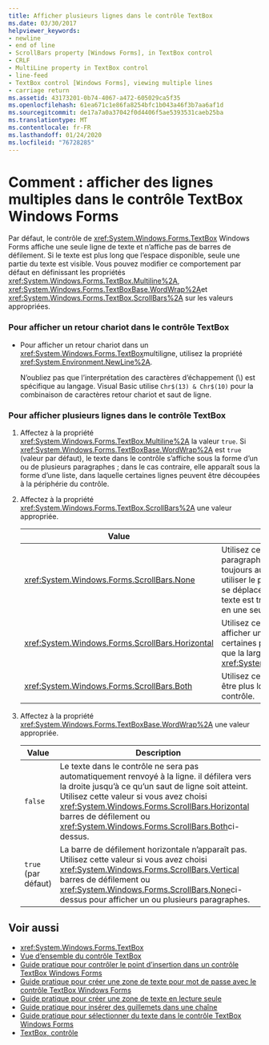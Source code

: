 ```yaml
---
title: Afficher plusieurs lignes dans le contrôle TextBox
ms.date: 03/30/2017
helpviewer_keywords:
- newline
- end of line
- ScrollBars property [Windows Forms], in TextBox control
- CRLF
- MultiLine property in TextBox control
- line-feed
- TextBox control [Windows Forms], viewing multiple lines
- carriage return
ms.assetid: 43173201-0b74-4067-a472-605029ca5f35
ms.openlocfilehash: 61ea671c1e86fa8254bfc1b043a46f3b7aa6af1d
ms.sourcegitcommit: de17a7a0a37042f0d4406f5ae5393531caeb25ba
ms.translationtype: MT
ms.contentlocale: fr-FR
ms.lasthandoff: 01/24/2020
ms.locfileid: "76728285"
---
```

# <a name="how-to-view-multiple-lines-in-the-windows-forms-textbox-control"></a>Comment : afficher des lignes multiples dans le contrôle TextBox Windows Forms
Par défaut, le contrôle de <xref:System.Windows.Forms.TextBox> Windows Forms affiche une seule ligne de texte et n’affiche pas de barres de défilement. Si le texte est plus long que l’espace disponible, seule une partie du texte est visible. Vous pouvez modifier ce comportement par défaut en définissant les propriétés <xref:System.Windows.Forms.TextBox.Multiline%2A>, <xref:System.Windows.Forms.TextBoxBase.WordWrap%2A>et <xref:System.Windows.Forms.TextBox.ScrollBars%2A> sur les valeurs appropriées.  
  
### <a name="to-display-a-carriage-return-in-the-textbox-control"></a>Pour afficher un retour chariot dans le contrôle TextBox  
  
- Pour afficher un retour chariot dans un <xref:System.Windows.Forms.TextBox>multiligne, utilisez la propriété <xref:System.Environment.NewLine%2A>.  
  
     N’oubliez pas que l’interprétation des caractères d’échappement (\\) est spécifique au langage. Visual Basic utilise `Chr$(13) & Chr$(10)` pour la combinaison de caractères retour chariot et saut de ligne.  
  
### <a name="to-view-multiple-lines-in-the-textbox-control"></a>Pour afficher plusieurs lignes dans le contrôle TextBox  
  
1. Affectez à la propriété <xref:System.Windows.Forms.TextBox.Multiline%2A> la valeur `true`. Si <xref:System.Windows.Forms.TextBoxBase.WordWrap%2A> est `true` (valeur par défaut), le texte dans le contrôle s’affiche sous la forme d’un ou de plusieurs paragraphes ; dans le cas contraire, elle apparaît sous la forme d’une liste, dans laquelle certaines lignes peuvent être découpées à la périphérie du contrôle.  
  
2. Affectez à la propriété <xref:System.Windows.Forms.TextBox.ScrollBars%2A> une valeur appropriée.  
  
    |Value|Description|  
    |-----------|-----------------|  
    |<xref:System.Windows.Forms.ScrollBars.None>|Utilisez cette valeur si le texte est un paragraphe qui correspond presque toujours au contrôle. L’utilisateur peut utiliser le pointeur de la souris pour se déplacer dans le contrôle si le texte est trop long pour être affiché en une seule fois.|  
    |<xref:System.Windows.Forms.ScrollBars.Horizontal>|Utilisez cette valeur si vous souhaitez afficher une liste de lignes, dont certaines peuvent être plus longues que la largeur du contrôle <xref:System.Windows.Forms.TextBox>.|  
    |<xref:System.Windows.Forms.ScrollBars.Both>|Utilisez cette valeur si la liste peut être plus longue que la hauteur du contrôle.|  
  
3. Affectez à la propriété <xref:System.Windows.Forms.TextBoxBase.WordWrap%2A> une valeur appropriée.  
  
    |Value|Description|  
    |-----------|-----------------|  
    |`false`|Le texte dans le contrôle ne sera pas automatiquement renvoyé à la ligne. il défilera vers la droite jusqu’à ce qu’un saut de ligne soit atteint. Utilisez cette valeur si vous avez choisi <xref:System.Windows.Forms.ScrollBars.Horizontal> barres de défilement ou <xref:System.Windows.Forms.ScrollBars.Both>ci-dessus.|  
    |`true` (par défaut)|La barre de défilement horizontale n’apparaît pas. Utilisez cette valeur si vous avez choisi <xref:System.Windows.Forms.ScrollBars.Vertical> barres de défilement ou <xref:System.Windows.Forms.ScrollBars.None>ci-dessus pour afficher un ou plusieurs paragraphes.|  
  
## <a name="see-also"></a>Voir aussi

- <xref:System.Windows.Forms.TextBox>
- [Vue d’ensemble du contrôle TextBox](textbox-control-overview-windows-forms.md)
- [Guide pratique pour contrôler le point d’insertion dans un contrôle TextBox Windows Forms](how-to-control-the-insertion-point-in-a-windows-forms-textbox-control.md)
- [Guide pratique pour créer une zone de texte pour mot de passe avec le contrôle TextBox Windows Forms](how-to-create-a-password-text-box-with-the-windows-forms-textbox-control.md)
- [Guide pratique pour créer une zone de texte en lecture seule](how-to-create-a-read-only-text-box-windows-forms.md)
- [Guide pratique pour insérer des guillemets dans une chaîne](how-to-put-quotation-marks-in-a-string-windows-forms.md)
- [Guide pratique pour sélectionner du texte dans le contrôle TextBox Windows Forms](how-to-select-text-in-the-windows-forms-textbox-control.md)
- [TextBox, contrôle](textbox-control-windows-forms.md)
